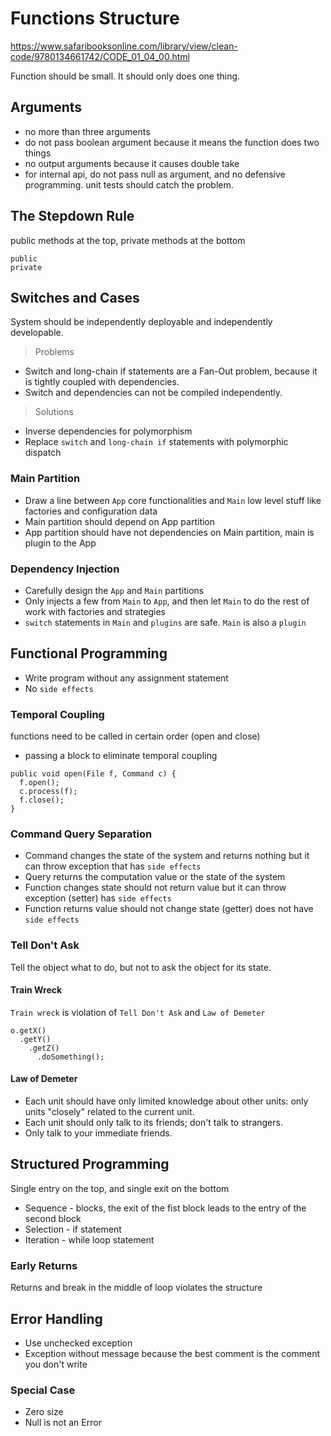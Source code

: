# Functions Structure

https://www.safaribooksonline.com/library/view/clean-code/9780134661742/CODE_01_04_00.html

Function should be small. It should only does one thing.

## Arguments

- no more than three arguments
- do not pass boolean argument because it means the function does two things
- no output arguments because it causes double take
- for internal api, do not pass null as argument, and no defensive programming. unit tests should catch the problem.

## The Stepdown Rule

public methods at the top, private methods at the bottom

```
public
private
```

## Switches and Cases

System should be independently deployable and independently developable.

> Problems

- Switch and long-chain if statements are a Fan-Out problem, because it is tightly coupled with dependencies.
- Switch and dependencies can not be compiled independently.

> Solutions

- Inverse dependencies for polymorphism
- Replace `switch` and `long-chain if` statements with polymorphic dispatch

### Main Partition

- Draw a line between `App` core functionalities and `Main` low level stuff like factories and configuration data
- Main partition should depend on App partition
- App partition should have not dependencies on Main partition, main is plugin to the App

### Dependency Injection

- Carefully design the `App` and `Main` partitions
- Only injects a few from `Main` to `App`, and then let `Main` to do the rest of work with factories and strategies
- `switch` statements in `Main` and `plugins` are safe. `Main` is also a `plugin`

## Functional Programming

- Write program without any assignment statement
- No `side effects`

### Temporal Coupling

functions need to be called in certain order (open and close)

- passing a block to eliminate temporal coupling

```
public void open(File f, Command c) {
  f.open();
  c.process(f);
  f.close();
}
```

### Command Query Separation

- Command changes the state of the system and returns nothing but it can throw exception that has `side effects`
- Query returns the computation value or the state of the system
- Function changes state should not return value but it can throw exception (setter) has `side effects`
- Function returns value should not change state (getter) does not have `side effects`

### Tell Don't Ask

Tell the object what to do, but not to ask the object for its state.

#### Train Wreck

`Train wreck` is violation of `Tell Don't Ask` and `Law of Demeter`

```
o.getX()
  .getY()
    .getZ()
      .doSomething();
```

#### Law of Demeter

- Each unit should have only limited knowledge about other units: only units "closely" related to the current unit.
- Each unit should only talk to its friends; don't talk to strangers.
- Only talk to your immediate friends.

## Structured Programming

Single entry on the top, and single exit on the bottom

- Sequence - blocks, the exit of the fist block leads to the entry of the second block
- Selection - if statement
- Iteration - while loop statement

### Early Returns

Returns and break in the middle of loop violates the structure

## Error Handling

- Use unchecked exception
- Exception without message because the best comment is the comment you don't write

### Special Case

- Zero size
- Null is not an Error
